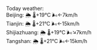 Today weather:  
Beijing: 🌦 🌡️+19°C 🌬️←7km/h  
Tianjin: 🌦 🌡️+21°C 🌬️←15km/h  
Shijiazhuang: 🌦 🌡️+19°C 🌬️↘7km/h  
Tangshan: 🌦 🌡️+21°C 🌬️←15km/h  
